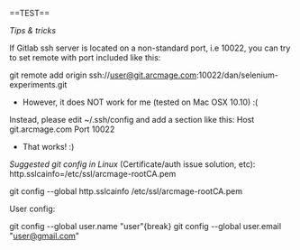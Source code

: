 ==TEST==

*Tips & tricks*

If Gitlab ssh server is located on a non-standard port, i.e 10022, 
you can try to set remote with port included like this:
    
git remote add origin ssh://user@git.arcmage.com:10022/dan/selenium-experiments.git
- However, it does NOT work for me (tested on Mac OSX 10.10) :(

Instead, please edit ~/.ssh/config and add a section like this:
Host git.arcmage.com
    Port 10022

- That works! :)

*Suggested git config in Linux* (Certificate/auth issue solution, etc):
http.sslcainfo=/etc/ssl/arcmage-rootCA.pem

git config --global http.sslcainfo /etc/ssl/arcmage-rootCA.pem

User config:

git config --global user.name "user"{break}
git config --global user.email "user@gmail.com"
